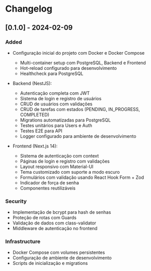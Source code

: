 # Changelog

## [0.1.0] - 2024-02-09

### Added
- Configuração inicial do projeto com Docker e Docker Compose
  - Multi-container setup com PostgreSQL, Backend e Frontend
  - Hot-reload configurado para desenvolvimento
  - Healthcheck para PostgreSQL

- Backend (NestJS):
  - Autenticação completa com JWT
  - Sistema de login e registro de usuários
  - CRUD de usuários com validações
  - CRUD de tarefas com estados (PENDING, IN_PROGRESS, COMPLETED)
  - Migrations automatizadas para PostgreSQL
  - Testes unitários para Users e Auth
  - Testes E2E para API
  - Logger configurado para ambiente de desenvolvimento

- Frontend (Next.js 14):
  - Sistema de autenticação com context
  - Páginas de login e registro com validações
  - Layout responsivo com Material-UI
  - Tema customizado com suporte a modo escuro
  - Formulários com validação usando React Hook Form + Zod
  - Indicador de força de senha
  - Componentes reutilizáveis

### Security
- Implementação de bcrypt para hash de senhas
- Proteção de rotas com Guards
- Validação de dados com class-validator
- Middleware de autenticação no frontend

### Infrastructure
- Docker Compose com volumes persistentes
- Configuração de ambiente de desenvolvimento
- Scripts de inicialização e migrations